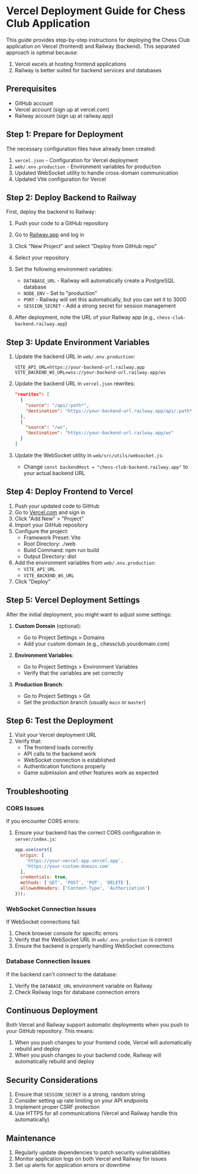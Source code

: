 # Vercel Deployment Guide for Chess Club Application

This guide provides step-by-step instructions for deploying the Chess Club application on Vercel (frontend) and Railway (backend). This separated approach is optimal because:

1. Vercel excels at hosting frontend applications
2. Railway is better suited for backend services and databases

## Prerequisites

- GitHub account
- Vercel account (sign up at vercel.com)
- Railway account (sign up at railway.app)

## Step 1: Prepare for Deployment

The necessary configuration files have already been created:

1. `vercel.json` - Configuration for Vercel deployment
2. `web/.env.production` - Environment variables for production
3. Updated WebSocket utility to handle cross-domain communication
4. Updated Vite configuration for Vercel

## Step 2: Deploy Backend to Railway

First, deploy the backend to Railway:

1. Push your code to a GitHub repository
2. Go to [Railway.app](https://railway.app/) and log in
3. Click "New Project" and select "Deploy from GitHub repo"
4. Select your repository
5. Set the following environment variables:
   - `DATABASE_URL` - Railway will automatically create a PostgreSQL database
   - `NODE_ENV` - Set to "production"
   - `PORT` - Railway will set this automatically, but you can set it to 3000
   - `SESSION_SECRET` - Add a strong secret for session management

6. After deployment, note the URL of your Railway app (e.g., `chess-club-backend.railway.app`)

## Step 3: Update Environment Variables

1. Update the backend URL in `web/.env.production`:
   ```
   VITE_API_URL=https://your-backend-url.railway.app
   VITE_BACKEND_WS_URL=wss://your-backend-url.railway.app/ws
   ```

2. Update the backend URL in `vercel.json` rewrites:
   ```json
   "rewrites": [
     {
       "source": "/api/:path*",
       "destination": "https://your-backend-url.railway.app/api/:path*"
     },
     {
       "source": "/ws",
       "destination": "https://your-backend-url.railway.app/ws"
     }
   ]
   ```

3. Update the WebSocket utility in `web/src/utils/websocket.js`:
   - Change `const backendHost = "chess-club-backend.railway.app"` to your actual backend URL

## Step 4: Deploy Frontend to Vercel

1. Push your updated code to GitHub
2. Go to [Vercel.com](https://vercel.com) and sign in
3. Click "Add New" > "Project"
4. Import your GitHub repository
5. Configure the project:
   - Framework Preset: Vite
   - Root Directory: ./web
   - Build Command: npm run build
   - Output Directory: dist
6. Add the environment variables from `web/.env.production`:
   - `VITE_API_URL`
   - `VITE_BACKEND_WS_URL`
7. Click "Deploy"

## Step 5: Vercel Deployment Settings

After the initial deployment, you might want to adjust some settings:

1. **Custom Domain** (optional):
   - Go to Project Settings > Domains
   - Add your custom domain (e.g., chessclub.yourdomain.com)

2. **Environment Variables**:
   - Go to Project Settings > Environment Variables
   - Verify that the variables are set correctly

3. **Production Branch**:
   - Go to Project Settings > Git
   - Set the production branch (usually `main` or `master`)

## Step 6: Test the Deployment

1. Visit your Vercel deployment URL
2. Verify that:
   - The frontend loads correctly
   - API calls to the backend work
   - WebSocket connection is established
   - Authentication functions properly
   - Game submission and other features work as expected

## Troubleshooting

### CORS Issues
If you encounter CORS errors:

1. Ensure your backend has the correct CORS configuration in `server/index.js`:
   ```javascript
   app.use(cors({
     origin: [
       'https://your-vercel-app.vercel.app',
       'https://your-custom-domain.com'
     ],
     credentials: true,
     methods: ['GET', 'POST', 'PUT', 'DELETE'],
     allowedHeaders: ['Content-Type', 'Authorization']
   }));
   ```

### WebSocket Connection Issues
If WebSocket connections fail:

1. Check browser console for specific errors
2. Verify that the WebSocket URL in `web/.env.production` is correct
3. Ensure the backend is properly handling WebSocket connections

### Database Connection Issues
If the backend can't connect to the database:

1. Verify the `DATABASE_URL` environment variable on Railway
2. Check Railway logs for database connection errors

## Continuous Deployment

Both Vercel and Railway support automatic deployments when you push to your GitHub repository. This means:

1. When you push changes to your frontend code, Vercel will automatically rebuild and deploy
2. When you push changes to your backend code, Railway will automatically rebuild and deploy

## Security Considerations

1. Ensure that `SESSION_SECRET` is a strong, random string
2. Consider setting up rate limiting on your API endpoints
3. Implement proper CSRF protection
4. Use HTTPS for all communications (Vercel and Railway handle this automatically)

## Maintenance

1. Regularly update dependencies to patch security vulnerabilities
2. Monitor application logs on both Vercel and Railway for issues
3. Set up alerts for application errors or downtime
